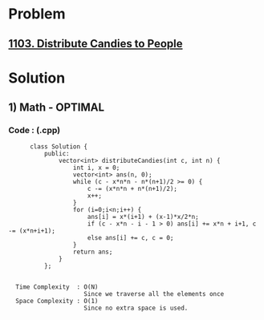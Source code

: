 # Problem

## [1103. Distribute Candies to People](https://leetcode.com/problems/distribute-candies-to-people/)


# Solution 

## 1) Math - OPTIMAL

       
      
      
   ### Code : (.cpp)
    
          class Solution {
              public:
                  vector<int> distributeCandies(int c, int n) {
                      int i, x = 0;
                      vector<int> ans(n, 0);
                      while (c - x*n*n - n*(n+1)/2 >= 0) {
                          c -= (x*n*n + n*(n+1)/2);
                          x++;
                      }
                      for (i=0;i<n;i++) {
                          ans[i] = x*(i+1) + (x-1)*x/2*n;
                          if (c - x*n - i - 1 > 0) ans[i] += x*n + i+1, c -= (x*n+i+1);
                          else ans[i] += c, c = 0;
                      }
                      return ans;
                  }
              };

 
      Time Complexity  : O(N) 
                         Since we traverse all the elements once
      Space Complexity : O(1)
                         Since no extra space is used.
